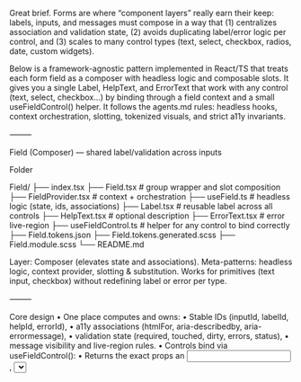 Great brief. Forms are where “component layers” really earn their keep: labels, inputs, and messages must compose in a way that (1) centralizes association and validation state, (2) avoids duplicating label/error logic per control, and (3) scales to many control types (text, select, checkbox, radios, date, custom widgets).

Below is a framework-agnostic pattern implemented in React/TS that treats each form field as a composer with headless logic and composable slots. It gives you a single Label, HelpText, and ErrorText that work with any control (text, select, checkbox…) by binding through a field context and a small useFieldControl() helper. It follows the agents.md rules: headless hooks, context orchestration, slotting, tokenized visuals, and strict a11y invariants.

⸻

Field (Composer) — shared label/validation across inputs

Folder

Field/
├── index.tsx
├── Field.tsx # group wrapper and slot composition
├── FieldProvider.tsx # context + orchestration
├── useField.ts # headless logic (state, ids, associations)
├── Label.tsx # reusable label across all controls
├── HelpText.tsx # optional description
├── ErrorText.tsx # error live-region
├── useFieldControl.ts # helper for any control to bind correctly
├── Field.tokens.json
├── Field.tokens.generated.scss
├── Field.module.scss
└── README.md

Layer: Composer (elevates state and associations).
Meta-patterns: headless logic, context provider, slotting & substitution.
Works for primitives (text input, checkbox) without redefining label or error per type.

⸻

Core design
• One place computes and owns:
• Stable IDs (inputId, labelId, helpId, errorId),
• a11y associations (htmlFor, aria-describedby, aria-errormessage),
• validation state (required, touched, dirty, errors, status),
• message visibility and live-region rules.
• Controls bind via useFieldControl():
• Returns the exact props an <input>, <select>, <textarea>, custom widget, or checkbox needs to attach to the current field.
• Slots (<Label/>, <HelpText/>, <ErrorText/>, and <Field.Control> region) are reusable across all controls, ensuring consistent a11y without per-control reinvention.

⸻

Types

// types.ts
export type FieldStatus = 'idle' | 'validating' | 'valid' | 'invalid';

export interface FieldProps {
/** Field name for forms and analytics \*/
name: string;
/** Optional explicit id for the control; auto-generated if omitted _/
id?: string;
/\*\* Required semantics + indicator policy _/
required?: boolean;
/** Disable user interaction \*/
disabled?: boolean;
/** Read-only semantics _/
readOnly?: boolean;
/\*\* Initial value for uncontrolled _/
defaultValue?: any;
/** Controlled value \*/
value?: any;
/** Change handler for controlled _/
onChange?(value: any): void;
/\*\* Validate on change/blur/submit; return string | string[] | null _/
validate?(
value: any,
context: { name: string; touched: boolean; dirty: boolean }
): string | string[] | null | Promise<string | string[] | null>;
/** Optional label text for default Label slot; you can also pass custom <Label/> \*/
label?: React.ReactNode;
/** Optional help text for default HelpText slot \*/
helpText?: React.ReactNode;
}

⸻

Headless orchestration

useField.ts

import { useCallback, useId, useMemo, useRef, useState } from 'react';
import type { FieldStatus, FieldProps } from './types';

export function useField(props: FieldProps) {
const {
name, id: providedId, required = false, disabled, readOnly,
defaultValue, value, onChange, validate, label, helpText
} = props;

const reactId = useId(); // stable per mount
const inputId = providedId ?? `fld-${name}-${reactId}`;
const labelId = `lbl-${name}-${reactId}`;
const helpId = `hlp-${name}-${reactId}`;
const errId = `err-${name}-${reactId}`;

const isControlled = typeof value !== 'undefined';
const [internal, setInternal] = useState<any>(defaultValue ?? '');
const current = isControlled ? value : internal;

const [touched, setTouched] = useState(false);
const [dirty, setDirty] = useState(false);
const [status, setStatus] = useState<FieldStatus>('idle');
const [errors, setErrors] = useState<string[]>([]);

const runValidate = useCallback(async (val: any) => {
if (!validate) return setErrors([]), setStatus('idle');
setStatus('validating');
const res = await Promise.resolve(validate(val, { name, touched, dirty }));
const arr = !res ? [] : Array.isArray(res) ? res : [res];
setErrors(arr);
setStatus(arr.length ? 'invalid' : 'valid');
}, [validate, name, touched, dirty]);

const handleChange = useCallback((val: any) => {
if (!isControlled) setInternal(val);
setDirty(true);
onChange?.(val);
// Validate-on-change (configurable; could gate behind a policy)
runValidate(val);
}, [isControlled, onChange, runValidate]);

const handleBlur = useCallback(() => {
if (!touched) setTouched(true);
runValidate(current);
}, [touched, current, runValidate]);

const describedBy = useMemo(() => {
const ids = [];
if (helpText) ids.push(helpId);
if (errors.length) ids.push(errId);
return ids.join(' ') || undefined;
}, [helpText, helpId, errors.length, errId]);

return {
// identity & associations
name, inputId, labelId, helpId, errId, describedBy,
// state
value: current, required, disabled, readOnly, touched, dirty, status, errors,
// handlers
setValue: handleChange, onBlur: handleBlur, setTouched,
// passthrough for default slots to render if provided
label, helpText,
};
}

⸻

Context & provider

FieldProvider.tsx

import React, { createContext, useContext, useMemo } from 'react';
import { useField } from './useField';
import type { FieldProps } from './types';

export type FieldCtx = ReturnType<typeof useField>;
const Ctx = createContext<FieldCtx | null>(null);

export const useFieldCtx = () => {
const ctx = useContext(Ctx);
if (!ctx) throw new Error('Field components must be used within <FieldProvider>');
return ctx;
};

export function FieldProvider({ children, ...props }: React.PropsWithChildren<FieldProps>) {
const api = useField(props);
const value = useMemo(() => api, [api]);
return <Ctx.Provider value={value}>{children}</Ctx.Provider>;
}

⸻

Slot components (reused across all controls)

Label.tsx

import React from 'react';
import { useFieldCtx } from './FieldProvider';

export function Label({ children }: { children?: React.ReactNode }) {
const f = useFieldCtx();
return (
<label id={f.labelId} htmlFor={f.inputId}>
{children ?? f.label}
{f.required ? <span aria-hidden="true"> \*</span> : null}
</label>
);
}

HelpText.tsx

import React from 'react';
import { useFieldCtx } from './FieldProvider';

export function HelpText({ children }: { children?: React.ReactNode }) {
const f = useFieldCtx();
const content = children ?? f.helpText;
if (!content) return null;
return <div id={f.helpId}>{content}</div>;
}

ErrorText.tsx

import React from 'react';
import { useFieldCtx } from './FieldProvider';

export function ErrorText() {
const f = useFieldCtx();
if (!f.errors.length) return null;
// role="alert" is OK because errors change as a unit; keep messages short
return (

<div id={f.errId} role="alert">
{f.errors.map((e, i) => <div key={i}>{e}</div>)}
</div>
);
}

⸻

Control binding helper

This single helper is what every control calls to get the exact props it should place on its focusable element. It guarantees consistent id, name, aria-\* and validation semantics.

useFieldControl.ts

import { useMemo } from 'react';
import { useFieldCtx } from './FieldProvider';

export function useFieldControl<T extends HTMLInputElement | HTMLSelectElement | HTMLTextAreaElement>() {
const f = useFieldCtx();

return useMemo(() => ({
/** Props to spread on the control element \*/
controlProps: {
id: f.inputId,
name: f.name,
'aria-labelledby': f.labelId,
'aria-describedby': f.describedBy,
'aria-errormessage': f.errors.length ? f.errId : undefined,
'aria-invalid': f.errors.length ? true : undefined,
required: f.required || undefined,
disabled: f.disabled || undefined,
readOnly: f.readOnly || undefined,
onBlur: () => f.onBlur(),
// value/onChange left to control adapters (text vs checkbox)
} as React.ComponentPropsWithoutRef<any>,
/** Field state for adapters \*/
field: f
}), [f]);
}

⸻

Default visual scaffold (optional)

You may provide a reference layout that teams can reuse or replace. This layer is styling only; logic stays in the hook/provider.

Field.tsx

import React from 'react';
import { Label } from './Label';
import { HelpText } from './HelpText';
import { ErrorText } from './ErrorText';
import { useFieldCtx } from './FieldProvider';
import styles from './Field.module.scss';

export function Field({ children, className }: { children: React.ReactNode; className?: string }) {
const f = useFieldCtx();
const cls = [styles.root, f.status === 'invalid' && styles.invalid, className].filter(Boolean).join(' ');
return (

<div className={cls} role="group" aria-labelledby={f.labelId} data-status={f.status}>
<div className={styles.header}><Label /></div>
<div className={styles.control}>{children}</div>
<div className={styles.meta}>
<ErrorText />
<HelpText />
</div>
</div>
);
}

⸻

Example controls (adapters) using useFieldControl

Text input

import React from 'react';
import { useFieldControl } from './useFieldControl';

export function TextControl(props: { type?: string; placeholder?: string; className?: string }) {
const { controlProps, field } = useFieldControl<HTMLInputElement>();
const type = props.type ?? 'text';
return (
<input
{...controlProps}
className={props.className}
type={type}
value={field.value ?? ''}
onChange={(e) => field.setValue(e.currentTarget.value)}
placeholder={props.placeholder}
/>
);
}

Select

export function SelectControl(
props: { children: React.ReactNode; className?: string }
) {
const { controlProps, field } = useFieldControl<HTMLSelectElement>();
return (
<select
{...controlProps}
className={props.className}
value={field.value ?? ''}
onChange={(e) => field.setValue(e.currentTarget.value)} >
{props.children}
</select>
);
}

Checkbox

Checkboxes are boolean; value handling and labeling differ. The same Label is used; users click the label to toggle the checkbox via htmlFor.

export function CheckboxControl(props: { className?: string }) {
const { controlProps, field } = useFieldControl<HTMLInputElement>();
return (
<input
{...controlProps}
className={props.className}
type="checkbox"
checked={!!field.value}
onChange={(e) => field.setValue(e.currentTarget.checked)}
/>
);
}

⸻

Putting it together

Text field with validation

import { FieldProvider } from './FieldProvider';
import { Field } from './Field';
import { TextControl } from './TextControl';

export function EmailField() {
return (
<FieldProvider
name="email"
required
label="Email address"
helpText="We’ll never share your email."
validate={(v) => {
if (!v) return 'Email is required';
return /\S+@\S+\.\S+/.test(v) ? null : 'Enter a valid email';
}} >
<Field>
<TextControl placeholder="you@example.com" />
</Field>
</FieldProvider>
);
}

Select field

export function CountryField() {
return (
<FieldProvider
name="country"
label="Country"
defaultValue=""
validate={(v) => (!v ? 'Please choose a country' : null)} >
<Field>
<SelectControl>

<option value="" disabled>Choose…</option>
<option>United States</option>
<option>Canada</option>
<option>Mexico</option>
</SelectControl>
</Field>
</FieldProvider>
);
}

Checkbox field

export function TOSField() {
return (
<FieldProvider
name="tos"
label="I agree to the Terms"
validate={(v) => (v ? null : 'You must accept the terms')} >
<Field>
<CheckboxControl />
</Field>
</FieldProvider>
);
}

⸻

Styles & tokens (excerpt)

/_ Field.module.scss _/
@import './Field.tokens.generated.scss';

.root { display: grid; gap: var(--field-gap-y); }
.header { font-size: var(--field-label-fontSize); color: var(--field-label-color); }
.control :is(input, select, textarea) {
border: 1px solid var(--field-border);
border-radius: var(--field-radius);
padding: var(--field-pad-y) var(--field-pad-x);
background: var(--field-bg);
color: var(--field-fg);
outline: none;
}
.control :is(input, select, textarea):focus-visible {
border-color: var(--field-focus-border);
box-shadow: 0 0 0 3px color-mix(in oklab, var(--field-focus-border) 30%, transparent);
}
[data-status='invalid'] .control :is(input, select, textarea) {
border-color: var(--field-invalid-border);
}
.meta { display: grid; gap: var(--field-gap-meta); }
.meta [role='alert'] { color: var(--field-invalid-text); }

// Field.tokens.json
{
"component": {
"field": {
"gap": { "y": "{space.150}", "meta": "{space.100}" },
"label": { "fontSize": "{font.size.200}", "color": "{color.foreground.muted}" },
"radius": "{radius.md}",
"pad": { "x": "{space.200}", "y": "{space.150}" },
"color": {
"bg": "{color.background.surface}",
"fg": "{color.foreground.default}",
"border": "{color.border.subtle}",
"focus-border": "{color.border.focus}",
"invalid-border": "{color.border.danger}",
"invalid-text": "{color.text.danger}"
}
}
}
}

⸻

A11y & UX invariants (guardrails) 1. Exactly one label per field
• Label uses htmlFor=inputId. Do not create labels per control type.
• For grouped controls (radios/checkbox group), this same pattern scales by rendering multiple focusables under one field with one label; each control still uses the same aria-describedby and aria-errormessage. 2. Associations are centralized
• aria-describedby concatenates helpId and errId (in that order).
• aria-errormessage is set only when errors exist.
• aria-invalid is only present when invalid. 3. Validation lifecycle
• status transitions: idle → validating → valid|invalid.
• On first blur, touched=true; we run validation. On change, we set dirty=true and optionally validate (policy-controlled). 4. Live region hygiene
• ErrorText uses role="alert" and only mounts when errors exist. Keep messages concise; avoid stacking duplicate alerts. 5. Required vs. asterisk
• required drives semantics; the \* is purely visual (aria-hidden). Do not infer required from label text alone. 6. Checkbox vs text semantics
• Same Label, different control adapter. For checkboxes/radios, the label is still clickable via htmlFor, and the error/help semantics remain identical. 7. Theming & density
• No hardcoded colors; all visuals read from Field tokens. Density and radii are tokens (brand/system-wide parity). 8. Composability
• Teams can replace TextControl with a masked input, date picker, or custom widget by using useFieldControl() to inherit the associations and validation state.

⸻

Variants beyond basics (extensible without new APIs)
• Inline field (label to the left): provide an alternate Field skin that reorders slots via CSS grid areas; logic stays the same.
• Compact density: create a density token set for padding/line-height; no code changes.
• Async validation: the validate function already accepts async; status='validating' can drive a mini spinner inside the control.

⸻

Why this fits your system lens
• Composer, not a prop dump: labels/help/error/ids are orchestrated once and reused across controls.
• Control adapters are thin: each control implements only value semantics; all associations and validation are injected.
• Headless by default: you can skin Field or swap in different controls without breaking invariants.
• Portable across frameworks: the pattern (ids + associations + slots) is not React-specific; the same orchestration applies to iOS/Android or web component wrappers.

If you want next, I can add:
• A RadioGroupControl and CheckboxGroupControl that demonstrate the same field composer handling multi-focusable groups (single label + per-option labeling),
• A minimal FormProvider that aggregates submission, visited/dirty maps, and server-side error hydration while preserving the same per-field API,
• A validator test matrix (Playwright/Cypress) that asserts ID/association correctness, live-region announcements, and required semantics across all controls.
